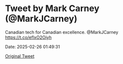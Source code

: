 # Tweet by Mark Carney (@MarkJCarney)

Canadian tech for Canadian excellence. @MarkJCarney https://t.co/eflxO2Oiyh

Date: 2025-02-26 01:49:31

[Original Tweet](https://x.com/MarkJCarney/status/1894565423850336431)
